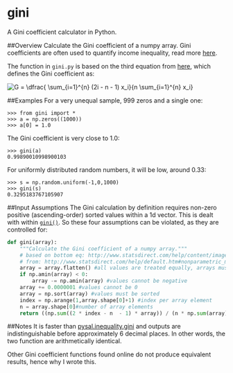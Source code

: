 # gini
A Gini coefficient calculator in Python.

##Overview
Calculate the Gini coefficient of a numpy array. Gini coefficients are often used to quantify income inequality, read more [here](http://www.statsdirect.com/help/default.htm#nonparametric_methods/gini.htm).

The function in ```gini.py``` is based on the third equation from [here](http://www.statsdirect.com/help/default.htm#nonparametric_methods/gini.htm), which defines the Gini coefficient as:

![G = \dfrac{ \sum_{i=1}^{n} (2i - n - 1) x_i}{n  \sum_{i=1}^{n} x_i}](https://github.com/oliviaguest/gini/raw/master/gini.png "Gini equation")


##Examples
For a very unequal sample, 999 zeros and a single one:
```
>>> from gini import *
>>> a = np.zeros((1000))
>>> a[0] = 1.0
```

The Gini coefficient is very close to 1.0:
```
>>> gini(a)
0.99890010998900103
```

For uniformly distributed random numbers, it will be low, around 0.33:
```
>>> s = np.random.uniform(-1,0,1000)
>>> gini(s)
0.3295183767105907
```

##Input Assumptions
The Gini calculation by definition requires non-zero positive (ascending-order) sorted values within a 1d vector. This is dealt with within [```gini()```](https://github.com/oliviaguest/gini/blob/master/gini.py). So these four assumptions can be violated, as they are controlled for:
```python
def gini(array):
    """Calculate the Gini coefficient of a numpy array."""
    # based on bottom eq: http://www.statsdirect.com/help/content/image/stat0206_wmf.gif
    # from: http://www.statsdirect.com/help/default.htm#nonparametric_methods/gini.htm
    array = array.flatten() #all values are treated equally, arrays must be 1d
    if np.amin(array) < 0:
        array -= np.amin(array) #values cannot be negative
    array += 0.0000001 #values cannot be 0
    array = np.sort(array) #values must be sorted
    index = np.arange(1,array.shape[0]+1) #index per array element
    n = array.shape[0]#number of array elements
    return ((np.sum((2 * index - n  - 1) * array)) / (n * np.sum(array))) #Gini coefficient
```

##Notes
It is faster than [pysal.inequality.gini](http://pysal.readthedocs.io/en/latest/_modules/pysal/inequality/gini.html) and outputs are indistinguishable before approximately 6 decimal places. In other words, the two function are arithmetically identical. 

Other Gini coefficient functions found online do not produce equivalent results, hence why I wrote this.
